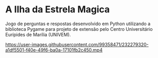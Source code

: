 # A Ilha da Estrela Magica

Jogo de perguntas e respostas desenvolvido em Python utilizando a biblioteca Pygame para projeto de extensão pelo Centro Universitário Eurípides de Marília (UNIVEM).



https://user-images.githubusercontent.com/99358471/232279320-a1df5501-f40e-49f6-ba0a-17101fb2c450.mp4

